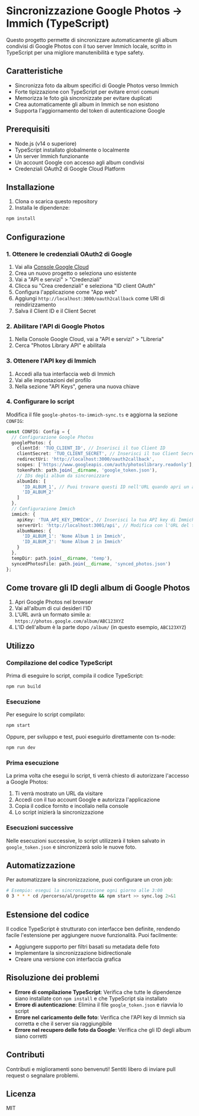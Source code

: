 # Sincronizzazione Google Photos → Immich (TypeScript)

Questo progetto permette di sincronizzare automaticamente gli album condivisi di Google Photos con il tuo server Immich locale, scritto in TypeScript per una migliore manutenibilità e type safety.

## Caratteristiche

- Sincronizza foto da album specifici di Google Photos verso Immich
- Forte tipizzazione con TypeScript per evitare errori comuni
- Memorizza le foto già sincronizzate per evitare duplicati
- Crea automaticamente gli album in Immich se non esistono
- Supporta l'aggiornamento del token di autenticazione Google

## Prerequisiti

- Node.js (v14 o superiore)
- TypeScript installato globalmente o localmente
- Un server Immich funzionante
- Un account Google con accesso agli album condivisi
- Credenziali OAuth2 di Google Cloud Platform

## Installazione

1. Clona o scarica questo repository
2. Installa le dipendenze:

```bash
npm install
```

## Configurazione

### 1. Ottenere le credenziali OAuth2 di Google

1. Vai alla [Console Google Cloud](https://console.cloud.google.com/)
2. Crea un nuovo progetto o seleziona uno esistente
3. Vai a "API e servizi" > "Credenziali"
4. Clicca su "Crea credenziali" e seleziona "ID client OAuth"
5. Configura l'applicazione come "App web"
6. Aggiungi `http://localhost:3000/oauth2callback` come URI di reindirizzamento
7. Salva il Client ID e il Client Secret

### 2. Abilitare l'API di Google Photos

1. Nella Console Google Cloud, vai a "API e servizi" > "Libreria"
2. Cerca "Photos Library API" e abilitala

### 3. Ottenere l'API key di Immich

1. Accedi alla tua interfaccia web di Immich
2. Vai alle impostazioni del profilo
3. Nella sezione "API Keys", genera una nuova chiave

### 4. Configurare lo script

Modifica il file `google-photos-to-immich-sync.ts` e aggiorna la sezione `CONFIG`:

```typescript
const CONFIG: Config = {
  // Configurazione Google Photos
  googlePhotos: {
    clientId: 'TUO_CLIENT_ID', // Inserisci il tuo Client ID
    clientSecret: 'TUO_CLIENT_SECRET', // Inserisci il tuo Client Secret
    redirectUri: 'http://localhost:3000/oauth2callback',
    scopes: ['https://www.googleapis.com/auth/photoslibrary.readonly'],
    tokenPath: path.join(__dirname, 'google_token.json'),
    // IDs degli album da sincronizzare
    albumIds: [
      'ID_ALBUM_1', // Puoi trovare questi ID nell'URL quando apri un album su Google Photos
      'ID_ALBUM_2'
    ]
  },
  // Configurazione Immich
  immich: {
    apiKey: 'TUA_API_KEY_IMMICH', // Inserisci la tua API key di Immich
    serverUrl: 'http://localhost:3001/api', // Modifica con l'URL del tuo server Immich
    albumNames: {
      'ID_ALBUM_1': 'Nome Album 1 in Immich',
      'ID_ALBUM_2': 'Nome Album 2 in Immich'
    }
  },
  tempDir: path.join(__dirname, 'temp'),
  syncedPhotosFile: path.join(__dirname, 'synced_photos.json')
};
```

## Come trovare gli ID degli album di Google Photos

1. Apri Google Photos nel browser
2. Vai all'album di cui desideri l'ID
3. L'URL avrà un formato simile a: `https://photos.google.com/album/ABC123XYZ`
4. L'ID dell'album è la parte dopo `/album/` (in questo esempio, `ABC123XYZ`)

## Utilizzo

### Compilazione del codice TypeScript

Prima di eseguire lo script, compila il codice TypeScript:

```bash
npm run build
```

### Esecuzione

Per eseguire lo script compilato:

```bash
npm start
```

Oppure, per sviluppo e test, puoi eseguirlo direttamente con ts-node:

```bash
npm run dev
```

### Prima esecuzione

La prima volta che esegui lo script, ti verrà chiesto di autorizzare l'accesso a Google Photos:

1. Ti verrà mostrato un URL da visitare
2. Accedi con il tuo account Google e autorizza l'applicazione
3. Copia il codice fornito e incollalo nella console
4. Lo script inizierà la sincronizzazione

### Esecuzioni successive

Nelle esecuzioni successive, lo script utilizzerà il token salvato in `google_token.json` e sincronizzerà solo le nuove foto.

## Automatizzazione

Per automatizzare la sincronizzazione, puoi configurare un cron job:

```bash
# Esempio: esegui la sincronizzazione ogni giorno alle 3:00
0 3 * * * cd /percorso/al/progetto && npm start >> sync.log 2>&1
```

## Estensione del codice

Il codice TypeScript è strutturato con interfacce ben definite, rendendo facile l'estensione per aggiungere nuove funzionalità. Puoi facilmente:

- Aggiungere supporto per filtri basati su metadata delle foto
- Implementare la sincronizzazione bidirectionale
- Creare una versione con interfaccia grafica

## Risoluzione dei problemi

- **Errore di compilazione TypeScript**: Verifica che tutte le dipendenze siano installate con `npm install` e che TypeScript sia installato
- **Errore di autenticazione**: Elimina il file `google_token.json` e riavvia lo script
- **Errore nel caricamento delle foto**: Verifica che l'API key di Immich sia corretta e che il server sia raggiungibile
- **Errore nel recupero delle foto da Google**: Verifica che gli ID degli album siano corretti

## Contributi

Contributi e miglioramenti sono benvenuti! Sentiti libero di inviare pull request o segnalare problemi.

## Licenza

MIT
